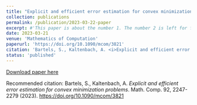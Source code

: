 ```yaml
---
title: "Explicit and efficient error estimation for convex minimization problems"
collection: publications
permalink: /publication/2023-03-22-paper
excerpt: #'This paper is about the number 1. The number 2 is left for future work.'
date: 2023-03-21
venue: 'Mathematics of Computation'
paperurl: 'https://doi.org/10.1090/mcom/3821'
citation: 'Bartels, S., Kaltenbach, A. <i>Explicit and efficient error estimation for convex minimization problems</i>. Math. Comp. 92, 2247-2279 (2023). https://doi.org/10.1090/mcom/3821'
status: 'published'
---
```


[Download paper here](https://doi.org/10.1090/mcom/3821) 

Recommended citation: Bartels, S., Kaltenbach, A. <i>Explicit and efficient error estimation for convex minimization problems</i>. Math. Comp. 92, 2247-2279 (2023). https://doi.org/10.1090/mcom/3821
 